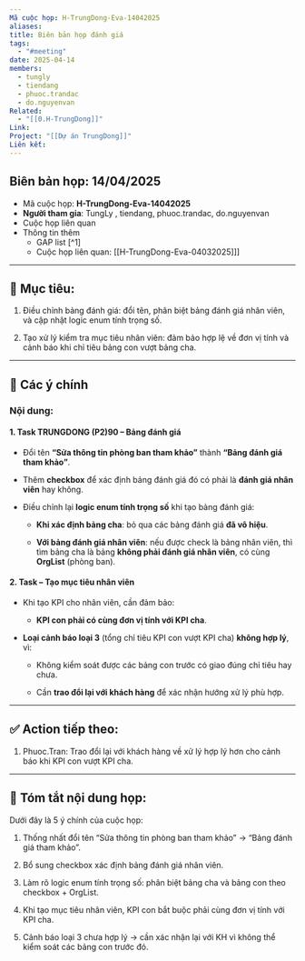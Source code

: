 ```yaml
---
Mã cuộc họp: H-TrungDong-Eva-14042025
aliases: 
title: Biên bản họp đánh giá
tags:
  - "#meeting"
date: 2025-04-14
members:
  - tungly
  - tiendang
  - phuoc.trandac
  - do.nguyenvan
Related:
  - "[[0.H-TrungDong]]"
Link: 
Project: "[[Dự án TrungDong]]"
Liên kết:
---
```

## Biên bản họp: 14/04/2025
- Mã cuộc họp: **H-TrungDong-Eva-14042025**
- **Người tham gia**: TungLy , tiendang, phuoc.trandac, do.nguyenvan
- Cuộc họp liên quan 
- Thông tin thêm
	- GAP list [^1]
	- Cuộc họp liên quan: [[H-TrungDong-Eva-04032025]]]

---

## 🎯 Mục tiêu:

1. Điều chỉnh bảng đánh giá: đổi tên, phân biệt bảng đánh giá nhân viên, và cập nhật logic enum tính trọng số.
    
2. Tạo xử lý kiểm tra mục tiêu nhân viên: đảm bảo hợp lệ về đơn vị tính và cảnh báo khi chỉ tiêu bảng con vượt bảng cha.
    

---

## 📝 Các ý chính

### Nội dung:

#### 1. **Task TRUNGDONG (P2)90 – Bảng đánh giá**

- Đổi tên **“Sửa thông tin phòng ban tham khảo”** thành **“Bảng đánh giá tham khảo”**.
    
- Thêm **checkbox** để xác định bảng đánh giá đó có phải là **đánh giá nhân viên** hay không.
    
- Điều chỉnh lại **logic enum tính trọng số** khi tạo bảng đánh giá:
    
    - **Khi xác định bảng cha**: bỏ qua các bảng đánh giá **đã vô hiệu**.
        
    - **Với bảng đánh giá nhân viên**: nếu được check là bảng nhân viên, thì tìm bảng cha là bảng **không phải đánh giá nhân viên**, có cùng **OrgList** (phòng ban).
        

#### 2. **Task – Tạo mục tiêu nhân viên**

- Khi tạo KPI cho nhân viên, cần đảm bảo:
    
    - **KPI con phải có cùng đơn vị tính với KPI cha**.
        
- **Loại cảnh báo loại 3** (tổng chỉ tiêu KPI con vượt KPI cha) **không hợp lý**, vì:
    
    - Không kiểm soát được các bảng con trước có giao đúng chỉ tiêu hay chưa.
        
    - Cần **trao đổi lại với khách hàng** để xác nhận hướng xử lý phù hợp.
        

---

## ✅ Action tiếp theo:
  
1. Phuoc.Tran: Trao đổi lại với khách hàng về xử lý hợp lý hơn cho cảnh báo khi KPI con vượt KPI cha.    

---

## 🧾 Tóm tắt nội dung họp:

Dưới đây là 5 ý chính của cuộc họp:

1. Thống nhất đổi tên “Sửa thông tin phòng ban tham khảo” → “Bảng đánh giá tham khảo”.
    
2. Bổ sung checkbox xác định bảng đánh giá nhân viên.
    
3. Làm rõ logic enum tính trọng số: phân biệt bảng cha và bảng con theo checkbox + OrgList.
    
4. Khi tạo mục tiêu nhân viên, KPI con bắt buộc phải cùng đơn vị tính với KPI cha.
    
5. Cảnh báo loại 3 chưa hợp lý → cần xác nhận lại với KH vì không thể kiểm soát các bảng con trước đó.





